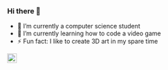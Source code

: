 ### Hi there 👋

- 🔭 I’m currently a computer science student
- 🌱 I’m currently learning how to code a video game
- ⚡ Fun fact: I like to create 3D art in my spare time

<a href="https://www.linkedin.com/in/chris-ho-/"> 
  <img align="left" alt="Abhishek's LinkedIN" width="22px" src="https://raw.githubusercontent.com/peterthehan/peterthehan/master/assets/linkedin.svg" />
</a>

<!--
**chostudio/chostudio** is a ✨ _special_ ✨ repository because its `README.md` (this file) appears on your GitHub profile.

Add Resume Link Button
Add portfolio Link button


Here are some ideas to get you started:

- 🔭 I’m currently working on ...
- 🌱 I’m currently learning ...
- 👯 I’m looking to collaborate on ...
- 🤔 I’m looking for help with ...
- 💬 Ask me about ...
- 📫 How to reach me: ...
- 😄 Pronouns: ...
- ⚡ Fun fact: ...
-->

